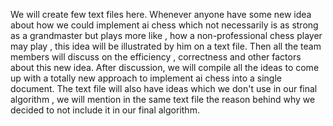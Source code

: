 We will create few text files here.
Whenever anyone have some new idea about how we could implement ai chess which not necessarily is as strong as a grandmaster but plays more like , how a non-professional chess player may play , this idea will be illustrated by him on a text file.
Then all the team members will discuss on the efficiency , correctness and other factors about this new idea.
After discussion, we will compile all the ideas to come up with a totally new approach to implement ai chess into a single document.
The text file will also have ideas which we don't use in our final algorithm , we will mention in the same text file the reason behind why we decided to not include it in our final algorithm.
